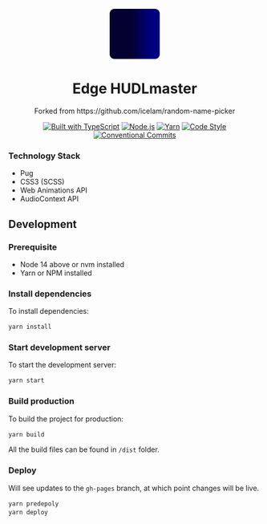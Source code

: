 <p align="center">
    <img alt="Random Name Picker for Lucky Draw" src="./logo.svg" width="100" />
</p>
<h1 align="center">Edge HUDLmaster</h1>
<p align="center">
Forked from https://github.com/icelam/random-name-picker
</p>

<p align="center">
    <a href="https://www.typescriptlang.org/"><img height="20" src="https://img.shields.io/badge/built_with-TypeScript-007acc.svg?logo=typescript" alt="Built with TypeScript"></a>
    <a href="https://nodejs.org/en/"><img height="20" src="https://img.shields.io/badge/Node.js-14-026e00.svg?logo=Node.js" alt="Node.js"></a>
    <a href="https://yarnpkg.com/"><img height="20" src="https://img.shields.io/badge/Yarn-1-25799f.svg?logo=Yarn" alt="Yarn"></a>
    <a href="https://eslint.org/"><img height="20" src="https://img.shields.io/badge/code_style-ESLint-5b5be0.svg?logo=eslint" alt="Code Style"></a>
    <a href="https://conventionalcommits.org"><img height="20" src="https://img.shields.io/badge/conventional_commits-1.0.0-yellow.svg" alt="Conventional Commits"></a>
</p>

### Technology Stack
* Pug
* CSS3 (SCSS)
* Web Animations API
* AudioContext API

## Development

### Prerequisite
* Node 14 above or nvm installed
* Yarn or NPM installed

### Install dependencies
To install dependencies:
```bash
yarn install
```

### Start development server
To start the development server:
```bash
yarn start
```

### Build production
To build the project for production:
```bash
yarn build
```
All the build files can be found in `/dist` folder.

### Deploy
Will see updates to the `gh-pages` branch, at which point changes will be live.

```bash
yarn predepoly
yarn deploy
```
